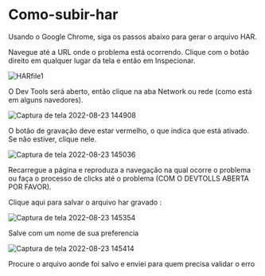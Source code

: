 # Como-subir-har


Usando o Google Chrome, siga os passos abaixo para gerar o arquivo HAR.

Navegue até a URL onde o problema está ocorrendo.
Clique com o botão direito em qualquer lugar da tela e então em Inspecionar.

![HARfile1](https://user-images.githubusercontent.com/101209770/186229102-140c63bb-9f7f-4b84-895c-0a4d5459ba39.png)

O Dev Tools será aberto, então clique na aba Network ou rede (como está em alguns navedores).

![Captura de tela 2022-08-23 144908](https://user-images.githubusercontent.com/101209770/186229385-308c4e8d-f988-4301-8810-07560fa7fcff.png)

O botão de gravação deve estar vermelho, o que indica que está ativado. Se não estiver, clique nele.

![Captura de tela 2022-08-23 145036](https://user-images.githubusercontent.com/101209770/186229565-a735756c-ccd2-41d5-9ab3-ae58671121d9.png)

Recarregue a página e reproduza a navegação na qual ocorre o problema ou faça o processo de clicks até o problema (COM O DEVTOLLS ABERTA POR FAVOR).

Clique aqui para salvar o arquivo har gravado : 

![Captura de tela 2022-08-23 145354](https://user-images.githubusercontent.com/101209770/186230192-809642f1-d3bf-4996-8d31-2476e006bde9.png)

Salve com um nome de sua preferencia

![Captura de tela 2022-08-23 145414](https://user-images.githubusercontent.com/101209770/186230229-4d447576-b075-46b7-9b92-b5a85863a4d4.png)

Procure o arquivo aonde foi salvo e enviei para quem precisa validar o erro
